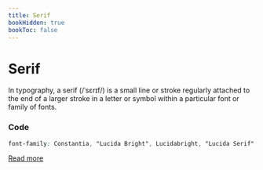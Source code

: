 ```yaml
---
title: Serif
bookHidden: true
bookToc: false
---
```


# Serif

In typography, a serif (/ˈsɛrɪf/) is a small line or stroke regularly attached to the end of a larger stroke in a letter or symbol within a particular font or family of fonts.

### Code

```css
font-family: Constantia, "Lucida Bright", Lucidabright, "Lucida Serif", Lucida, "DejaVu Serif", "Bitstream Vera Serif", "Liberation Serif", Georgia, serif;
```

<a class="link_button_forward" href="https://en.wikipedia.org/wiki/Serif" target="_blank"><span>Read more</span></a>